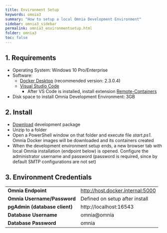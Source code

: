 ```yaml
---
title: Environment Setup
keywords: omnia3
summary: "How to setup a local Omnia Development Environment"
sidebar: omnia3_sidebar
permalink: omnia3_environmentsetup.html
folder: omnia3
toc: false
---
```


## 1. Requirements

- Operating System: Windows 10 Pro/Enterprise
- Software:
    - [Docker Desktop]((https://www.docker.com/products/docker-desktop)) (recommended version: 2.3.0.4)
    - [Visual Studio Code](https://code.visualstudio.com/download)
        - After VS Code is installed, install extension [Remote-Containers](https://marketplace.visualstudio.com/items?itemName=ms-vscode-remote.remote-containers)
- Disk space to install Omnia Development Environment: 3GB

## 2. Install 

- [Download](omnia3_downloads.html) development package
- Unzip to a folder
- Open a PowerShell window on that folder and execute file *start.ps1*. Omnia Docker images will be downloaded and its containers created
- When the development environment setup ends, a new browser tab with local Omnia installation (endpoint below) is opened. Configure the administrator username and password (password is required, since by default SMTP configurations are not set)


## 3. Environment Credentials

|  |  |
| :------------ | :-------------- |
| **Omnia Endpoint** | http://host.docker.internal:5000 |
| **Omnia Username/Password** | Defined on setup after install |
| **pgAdmin (database client)** | http://localhost:16543 |
| **Database Username** | omnia@omnia |
| **Database Password** | omnia |